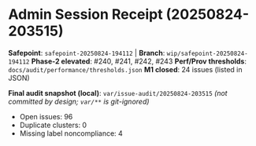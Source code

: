 # Admin Session Receipt (20250824-203515)

**Safepoint**: `safepoint-20250824-194112`  |  **Branch**: `wip/safepoint-20250824-194112`
**Phase-2 elevated**: #240, #241, #242, #243
**Perf/Prov thresholds**: `docs/audit/performance/thresholds.json`
**M1 closed**: 24 issues (listed in JSON)

**Final audit snapshot (local)**: `var/issue-audit/20250824-203515` *(not committed by design; `var/**` is git-ignored)*
- Open issues: 96
- Duplicate clusters: 0
- Missing label noncompliance: 4
